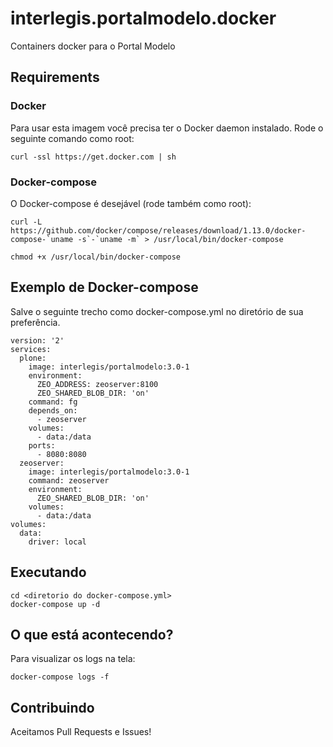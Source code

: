 # interlegis.portalmodelo.docker
Containers docker para o Portal Modelo

## Requirements

### Docker

Para usar esta imagem você precisa ter o Docker daemon instalado. Rode o seguinte comando como root:

```
curl -ssl https://get.docker.com | sh
```

### Docker-compose

O Docker-compose é desejável (rode também como root): 

```
curl -L https://github.com/docker/compose/releases/download/1.13.0/docker-compose-`uname -s`-`uname -m` > /usr/local/bin/docker-compose

chmod +x /usr/local/bin/docker-compose
```

## Exemplo de Docker-compose

Salve o seguinte trecho como  docker-compose.yml no diretório de sua preferência. 

```
version: '2'
services:
  plone:
    image: interlegis/portalmodelo:3.0-1
    environment:
      ZEO_ADDRESS: zeoserver:8100
      ZEO_SHARED_BLOB_DIR: 'on'
    command: fg
    depends_on:
      - zeoserver
    volumes:
      - data:/data
    ports:
      - 8080:8080
  zeoserver:
    image: interlegis/portalmodelo:3.0-1
    command: zeoserver
    environment:
      ZEO_SHARED_BLOB_DIR: 'on'
    volumes:
      - data:/data
volumes:
  data:
    driver: local

```

## Executando

```
cd <diretorio do docker-compose.yml>
docker-compose up -d
```

## O que está acontecendo?

Para visualizar os logs na tela:

```
docker-compose logs -f
```

## Contribuindo

Aceitamos Pull Requests e Issues!

